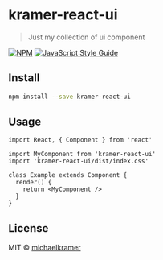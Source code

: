 # kramer-react-ui

> Just my collection of ui component

[![NPM](https://img.shields.io/npm/v/kramer-react-ui.svg)](https://www.npmjs.com/package/kramer-react-ui) [![JavaScript Style Guide](https://img.shields.io/badge/code_style-standard-brightgreen.svg)](https://standardjs.com)

## Install

```bash
npm install --save kramer-react-ui
```

## Usage

```tsx
import React, { Component } from 'react'

import MyComponent from 'kramer-react-ui'
import 'kramer-react-ui/dist/index.css'

class Example extends Component {
  render() {
    return <MyComponent />
  }
}
```

## License

MIT © [michaelkramer](https://github.com/michaelkramer)
